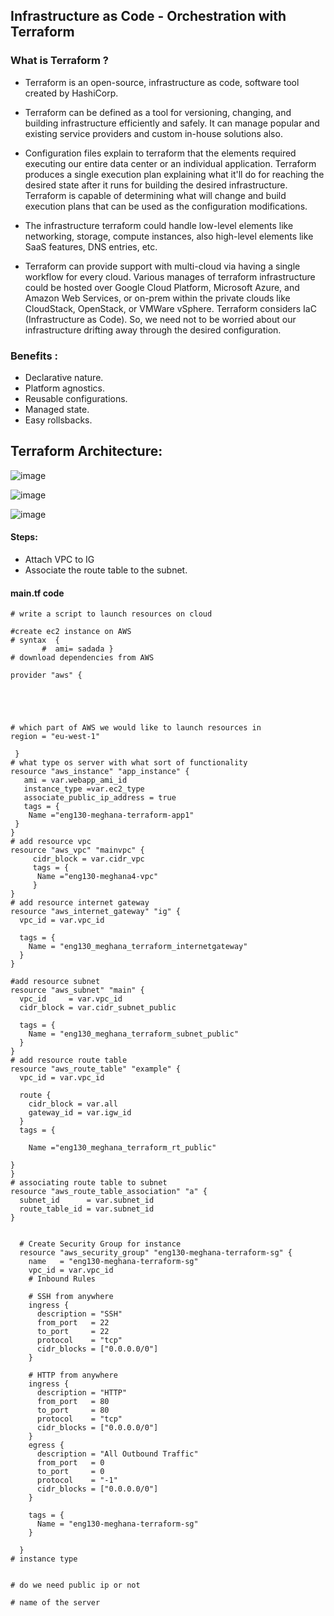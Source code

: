 ## Infrastructure as Code - Orchestration with Terraform

### What is Terraform ?
- Terraform is an open-source, infrastructure as code, software tool created by HashiCorp.

- Terraform can be defined as a tool for versioning, changing, and building infrastructure efficiently and safely. It can manage popular and existing service providers and custom in-house solutions also.

- Configuration files explain to terraform that the elements required executing our entire data center or an individual application. Terraform produces a single execution plan explaining what it'll do for reaching the desired state after it runs for building the desired infrastructure. Terraform is capable of determining what will change and build execution plans that can be used as the configuration modifications.

- The infrastructure terraform could handle low-level elements like networking, storage, compute instances, also high-level elements like SaaS features, DNS entries, etc.

- Terraform can provide support with multi-cloud via having a single workflow for every cloud. Various manages of terraform infrastructure could be hosted over Google Cloud Platform, Microsoft Azure, and Amazon Web Services, or on-prem within the private clouds like CloudStack, OpenStack, or VMWare vSphere. Terraform considers IaC (Infrastructure as Code). So, we need not to be worried about our infrastructure drifting away through the desired configuration.
 
 ### Benefits :
 - Declarative nature.
 - Platform agnostics.
 - Reusable configurations.
 - Managed state.
 - Easy rollsbacks.
 
 
 ## Terraform Architecture:

![image](https://user-images.githubusercontent.com/97250268/202471468-1c1c1bb1-2c1d-4c76-a506-71744d957ab4.png)

![image](https://user-images.githubusercontent.com/97250268/202480098-0fe3c7ef-4024-4819-b6a6-30ca66c78dfc.png)


![image](https://user-images.githubusercontent.com/97250268/202479452-d1718426-02e6-4854-9c8e-c6dc800f7c67.png)



#### Steps:
- Attach VPC to IG
- Associate the route table to the subnet. 



#### main.tf code

```
# write a script to launch resources on cloud

#create ec2 instance on AWS
# syntax  {
       #  ami= sadada }
# download dependencies from AWS

provider "aws" {


   


# which part of AWS we would like to launch resources in
region = "eu-west-1"

 }
# what type os server with what sort of functionality
resource "aws_instance" "app_instance" {
   ami = var.webapp_ami_id
   instance_type =var.ec2_type
   associate_public_ip_address = true
   tags = {
    Name ="eng130-meghana-terraform-app1"
 }
}
# add resource vpc
resource "aws_vpc" "mainvpc" {
     cidr_block = var.cidr_vpc
     tags = {
      Name ="eng130-meghana4-vpc"
     }
}
# add resource internet gateway
resource "aws_internet_gateway" "ig" {
  vpc_id = var.vpc_id

  tags = {
    Name = "eng130_meghana_terraform_internetgateway"
  }
}

#add resource subnet
resource "aws_subnet" "main" {
  vpc_id     = var.vpc_id
  cidr_block = var.cidr_subnet_public

  tags = {
    Name = "eng130_meghana_terraform_subnet_public"
  }
}
# add resource route table
resource "aws_route_table" "example" {
  vpc_id = var.vpc_id

  route {
    cidr_block = var.all
    gateway_id = var.igw_id
  }
  tags = {
     
    Name ="eng130_meghana_terraform_rt_public"

}
}
# associating route table to subnet
resource "aws_route_table_association" "a" {
  subnet_id      = var.subnet_id
  route_table_id = var.subnet_id
}


  # Create Security Group for instance
  resource "aws_security_group" "eng130-meghana-terraform-sg" {
    name   = "eng130-meghana-terraform-sg"
    vpc_id = var.vpc_id
    # Inbound Rules

    # SSH from anywhere
    ingress {
      description = "SSH"
      from_port   = 22
      to_port     = 22
      protocol    = "tcp"
      cidr_blocks = ["0.0.0.0/0"]
    }

    # HTTP from anywhere
    ingress {
      description = "HTTP"
      from_port   = 80
      to_port     = 80
      protocol    = "tcp"
      cidr_blocks = ["0.0.0.0/0"]
    }
    egress {
      description = "All Outbound Traffic"
      from_port   = 0
      to_port     = 0
      protocol    = "-1"
      cidr_blocks = ["0.0.0.0/0"]
    }

    tags = {
      Name = "eng130-meghana-terraform-sg"
    }

  }
# instance type


# do we need public ip or not

# name of the server




```

 
